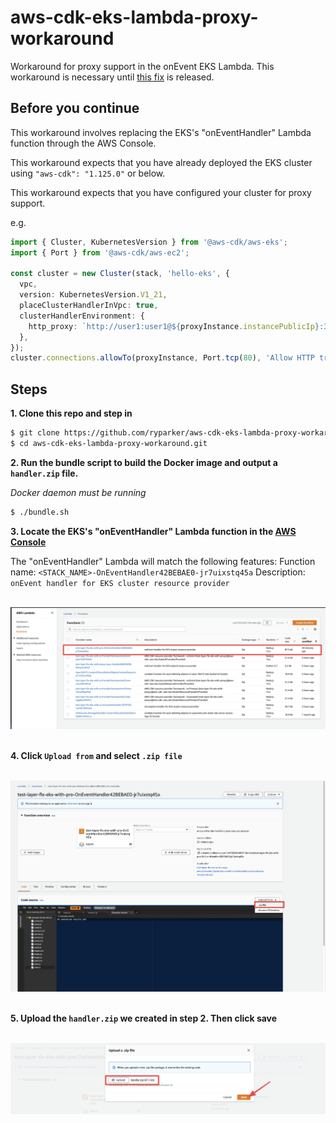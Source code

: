 # aws-cdk-eks-lambda-proxy-workaround

Workaround for proxy support in the onEvent EKS Lambda. This workaround is necessary until [this fix](https://github.com/aws/aws-cdk/pull/16657) is released.

## Before you continue

This workaround involves replacing the EKS's "onEventHandler" Lambda function through the AWS Console.

This workaround expects that you have already deployed the EKS cluster using `"aws-cdk": "1.125.0"` or below.

This workaround expects that you have configured your cluster for proxy support.

e.g.
```ts
import { Cluster, KubernetesVersion } from '@aws-cdk/aws-eks';
import { Port } from '@aws-cdk/aws-ec2';

const cluster = new Cluster(stack, 'hello-eks', {
  vpc,
  version: KubernetesVersion.V1_21,
  placeClusterHandlerInVpc: true,
  clusterHandlerEnvironment: {
    http_proxy: `http://user1:user1@${proxyInstance.instancePublicIp}:3128`, // Set the http_proxy environment variable to the proxy server's URL
  },
});
cluster.connections.allowTo(proxyInstance, Port.tcp(80), 'Allow HTTP traffic to the proxy server');
```

## Steps

**1. Clone this repo and step in**

```sh
$ git clone https://github.com/ryparker/aws-cdk-eks-lambda-proxy-workaround.git
$ cd aws-cdk-eks-lambda-proxy-workaround.git
```

**2. Run the bundle script to build the Docker image and output a `handler.zip` file.**

*Docker daemon must be running*

```sh
$ ./bundle.sh
```

**3. Locate the EKS's "onEventHandler" Lambda function in the [AWS Console](https://console.aws.amazon.com/lambda/home#/functions)**

The "onEventHandler" Lambda will match the following features:
Function name: `<STACK_NAME>-OnEventHandler42BEBAE0-jr7uixstq45a`
Description: `onEvent handler for EKS cluster resource provider`

<br />
<kbd>
<img src="docs/aws-console-lambda-table.png" width="800px" />
</kbd>
<br />
<br />

**4. Click `Upload from` and select `.zip file`**

<br />
<kbd>
<img src="docs/aws-console-lambda-function-upload-button.png" width="800px" />
</kbd>
<br />
<br />

**5. Upload the `handler.zip` we created in step 2. Then click save**

<br />
<kbd>
<img src="docs/aws-console-upload-zip.png" width="800px" />
</kbd>
<br />
<br />
